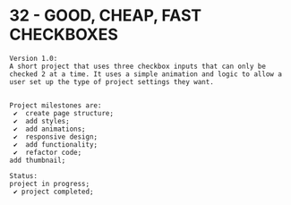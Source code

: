 # 32 - GOOD, CHEAP, FAST CHECKBOXES

    Version 1.0:
    A short project that uses three checkbox inputs that can only be checked 2 at a time. It uses a simple animation and logic to allow a user set up the type of project settings they want.


    Project milestones are:
     ✔  create page structure;
     ✔  add styles;
     ✔  add animations;
     ✔  responsive design;
     ✔  add functionality;
     ✔  refactor code;
    add thumbnail;

    Status:
    project in progress;
     ✔ project completed;
